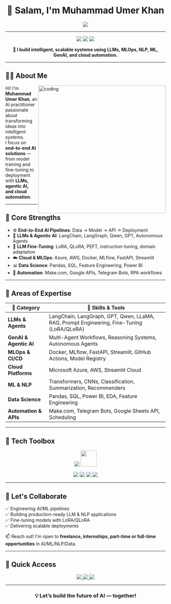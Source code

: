 <!-- MuhammadUmerKhan/MuhammadUmerKhan README.md -->

<h1 align="center">👋 Salam, I'm Muhammad Umer Khan</h1>

<p align="center">
  <img src="https://readme-typing-svg.herokuapp.com?font=Fira+Code&size=25&pause=500&center=true&vCenter=true&color=00EFFF&width=1000&height=50&lines=AI+Engineer+%7C+LLMs+%7C+MLOps+%7C+Cloud+%7C+Automation;Building+End-to-End+AI+Solutions+that+Scale;From+Research+to+Production+Deployment" />
</p>

---

<p align="center">
  <img src="https://img.shields.io/badge/AI%20Engineer-LLMs%2C%20MLOps%2C%20NLP-blue?style=flat-square" />
  <img src="https://img.shields.io/badge/Cloud-AWS%20%7C%20Azure-0abde3?style=flat-square" />
  <img src="https://img.shields.io/badge/Open%20to-Collaborations%20%7C%20Opportunities-success?style=flat-square" />
</p>

<p align="center"><strong>🔧 I build intelligent, scalable systems using LLMs, MLOps, NLP, ML, GenAI, and cloud automation.</strong></p>

---

## 👨‍💼 About Me

<img align="right" alt="coding" width="400" src="https://media.giphy.com/media/qgQUggAC3Pfv687qPC/giphy.gif" />

Hi! I'm **Muhammad Umer Khan**, an AI practitioner passionate about transforming ideas into intelligent systems.  
I focus on **end-to-end AI solutions** — from model training and fine-tuning to deployment with **LLMs, agentic AI, and cloud automation**.

---

## 🚀 Core Strengths

- ⚙️ **End-to-End AI Pipelines**: Data → Model → API → Deployment  
- 🧠 **LLMs & Agentic AI**: LangChain, LangGraph, Qwen, GPT, Autonomous Agents  
- 🔬 **LLM Fine-Tuning**: LoRA, QLoRA, PEFT, instruction-tuning, domain adaptation  
- ☁️ **Cloud & MLOps**: Azure, AWS, Docker, MLflow, FastAPI, Streamlit  
- 📊 **Data Science**: Pandas, SQL, Feature Engineering, Power BI  
- 🔧 **Automation**: Make.com, Google APIs, Telegram Bots, RPA workflows  

---

## 🧠 Areas of Expertise

| 🌟 Category         | 🔧 Skills & Tools                                                                 |
|---------------------|----------------------------------------------------------------------------------|
| **LLMs & Agents**   | LangChain, LangGraph, GPT, Qwen, LLaMA, RAG, Prompt Engineering, Fine-Tuning (LoRA/QLoRA) |
| **GenAI & Agentic AI** | Multi-Agent Workflows, Reasoning Systems, Autonomous Agents                   |
| **MLOps & CI/CD**   | Docker, MLflow, FastAPI, Streamlit, GitHub Actions, Model Registry              |
| **Cloud Platforms** | Microsoft Azure, AWS, Streamlit Cloud                                           |
| **ML & NLP**        | Transformers, CNNs, Classification, Summarization, Recommenders                 |
| **Data Science**    | Pandas, SQL, Power BI, EDA, Feature Engineering                                 |
| **Automation & APIs** | Make.com, Telegram Bots, Google Sheets API, Scheduling                          |

---

## 🧰 Tech Toolbox

<p align="center">
  <img src="https://skillicons.dev/icons?i=python,pytorch,tensorflow,fastapi,streamlit,docker,git,github,mysql,postgresql,vscode,jupyter,linux,aws,azure" />
  <img src="https://cdn.jsdelivr.net/gh/devicons/devicon/icons/huggingface/huggingface-original.svg" width="50" height="50" />
</p>

<p align="center">
  <img src="https://img.shields.io/badge/LLMs-GPT%20%7C%20Qwen%20%7C%20LLaMA-informational?style=flat-square" />
  <img src="https://img.shields.io/badge/Fine--Tuning-LoRA%20%7C%20QLoRA%20%7C%20PEFT-orange?style=flat-square" />
  <img src="https://img.shields.io/badge/GenAI-Agentic%20AI%20%7C%20Multi--Agent-blueviolet?style=flat-square" />
  <img src="https://img.shields.io/badge/Deployment-HuggingFace%20%7C%20Vercel%20%7C%20Docker-lightgrey?style=flat-square" />
</p>

---

## 💬 Let's Collaborate

✅ Engineering AI/ML pipelines  
✅ Building production-ready LLM & NLP applications  
✅ Fine-tuning models with LoRA/QLoRA  
✅ Delivering scalable deployments  

📫 Reach out! I'm open to **freelance, internships, part-time or full-time opportunities** in AI/ML/NLP/Data.

---

## 📎 Quick Access

<p align="center">
  <a href="https://www.linkedin.com/in/muhammad-umer-khan-61729b260/" target="_blank">
    <img src="https://img.shields.io/badge/LinkedIn-0A66C2?style=for-the-badge&logo=linkedin&logoColor=white" />
  </a>
  <a href="https://portfolio-sigma-mocha-67.vercel.app/" target="_blank">
    <img src="https://img.shields.io/badge/Portfolio-111827?style=for-the-badge&logo=google-chrome&logoColor=white" />
  </a>
  <a href="https://drive.google.com/uc?export=download&id=1_g1C1nZRHqMRAojRo6wAt2aSJ22cG8QM" target="_blank">
    <img src="https://img.shields.io/badge/Resume-FF6B6B?style=for-the-badge&logo=adobeacrobatreader&logoColor=white" />
  </a>
</p>

---

<h3 align="center">💡 Let’s build the future of AI — together!</h3>
